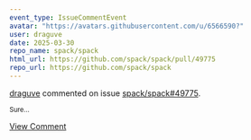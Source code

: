 ```yaml
---
event_type: IssueCommentEvent
avatar: "https://avatars.githubusercontent.com/u/6566590?"
user: draguve
date: 2025-03-30
repo_name: spack/spack
html_url: https://github.com/spack/spack/pull/49775
repo_url: https://github.com/spack/spack
---
```


<a href='https://github.com/draguve' target='_blank'>draguve</a> commented on issue <a href='https://github.com/spack/spack/pull/49775' target='_blank'>spack/spack#49775</a>.

<small>Sure...</small>

<a href='https://github.com/spack/spack/pull/49775' target='_blank'>View Comment</a>